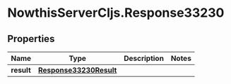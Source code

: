 # NowthisServerCljs.Response33230

## Properties
Name | Type | Description | Notes
------------ | ------------- | ------------- | -------------
**result** | [**Response33230Result**](Response33230Result.md) |  | 



